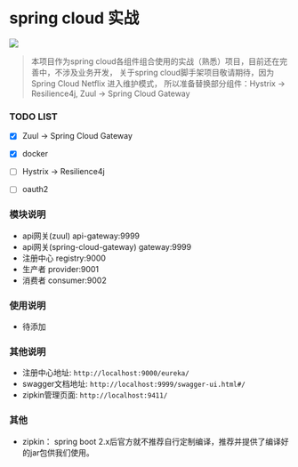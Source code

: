 # spring cloud 实战

![](https://img.shields.io/badge/spring--cloud--in--action-1.0--SNAPSHOT-green.svg)


    



> 本项目作为spring cloud各组件组合使用的实战（熟悉）项目，目前还在完善中，不涉及业务开发，
关于spring cloud脚手架项目敬请期待，因为Spring Cloud Netflix 进入维护模式，
所以准备替换部分组件：Hystrix -> Resilience4j, Zuul -> Spring Cloud Gateway




### TODO LIST

- [x] Zuul -> Spring Cloud Gateway
- [x] docker
- [ ] Hystrix -> Resilience4j
- [ ] oauth2


### 模块说明


- api网关(zuul) api-gateway:9999
- api网关(spring-cloud-gateway) gateway:9999
- 注册中心 registry:9000
- 生产者 provider:9001
- 消费者 consumer:9002



### 使用说明


- 待添加



### 其他说明

- 注册中心地址: `http://localhost:9000/eureka/`
- swagger文档地址: `http://localhost:9999/swagger-ui.html#/`
- zipkin管理页面: `http://localhost:9411/`



### 其他
- zipkin：
    spring boot 2.x后官方就不推荐自行定制编译，推荐并提供了编译好的jar包供我们使用。
